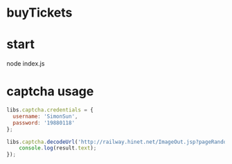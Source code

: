 buyTickets
==========

start
=========

node index.js

captcha usage
=====================

```js
libs.captcha.credentials = {
  username: 'SimonSun',
  password: '19880118'
};

libs.captcha.decodeUrl('http://railway.hinet.net/ImageOut.jsp?pageRandom=2', 10000, function(err, result) {
	console.log(result.text);
});
```